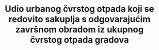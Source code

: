 ---
title: >-
  Udio urbanog čvrstog otpada koji se redovito sakuplja s odgovarajućim završnom obradom iz ukupnog čvrstog otpada gradova
permalink: /11-6-1/
sdg_goal: 11
layout: indicator
indicator: 11.6.1
indicator_variable: null
graph: null
graph_type_description: Pending  global  metadata
graph_status_notes: Assigned
variable_description: null
variable_notes: null
un_designated_tier: '2'
un_custodial_agency: 'UN  Habitat,  UNSD  (Partnering  Agencies:  UNEP)'
target_id: '11.6'
has_metadata: true
rationale_interpretation: >-
  Recikliranje i ponovna uporaba krutog otpada je način smanjivanja količine otpada koji će se odlagati na odlagalištima.Napredni grad nastoji reciklirati najveći dio svog čvrstog otpada kako bi se povećao životni vijek svojih odlagališta i što više profitirao od krutog otpada.
goal_meta_link: 'http://unstats.un.org/sdgs/files/metadata-compilation/Metadata-Goal-11.pdf'
goal_meta_link_page: 15
indicator_name: >-
  Udio urbanog čvrstog otpada koji se redovito sakuplja s odgovarajućim završnom obradom iz ukupnog čvrstog otpada gradova
target: >-
   Do 2030. smanjiti štetni utjecaj  po glavi stanovnika na okoliš gradova, uključujući posebnu pažnju posvećenu kvaliteti zraka i komunalnom i drugim gospodarenju otpadom.
indicator_definition: >-
  Stopa recikliranja je tonaža koja se reciklira iz komunalnog otpada podijeljena s ukupnim komunalnim otpadom. Recikliranje uključuje recikliranje materijala, kompostiranje i anaerobnu digestiju. Komunalni otpad se u velikoj mjeri sastoji od otpada koji nastaju u kućanstvima, ali mogu uključivati i slične otpade koje generiraju mala poduzeća i javne ustanove koje prikuplja općina; ovaj posljednji dio komunalnog otpada može varirati od općine do općine i od zemlje do zemlje, ovisno o lokalnom sustavu gospodarenja otpadom (Eurostat, 2013.)
method_of_computation: >-
  Solid  waste  recycling  =  (  volume  of  waste  recycled  /  total  collected  waste  )  *  100  Benchmark  Min  =  0%  Max  =  63.33%  Calculated  from  data  from  2010  to  2012  available  at  Eurostat  (2014).  __*  =  50  Obtained  from  European  Parliament,  Council  of  the  European  Union  (2008).  Standardization  (S)  see  report  for  Standardization  details
source_title: null
source_notes: null
published: true  
---